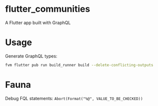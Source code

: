 # flutter_communities
A Flutter app built with GraphQL

# Usage

Generate GraphQL types:
```bash
fvm flutter pub run build_runner build --delete-conflicting-outputs
```

# Fauna

Debug FQL statements:
`Abort(Format("%@", VALUE_TO_BE_CHECKED))`